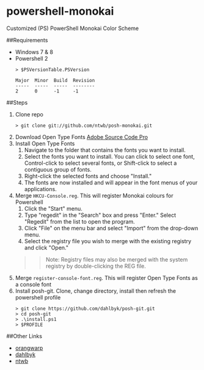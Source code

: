 # powershell-monokai
Customized (PS) PowerShell Monokai Color Scheme

##Requirements

* Windows 7 & 8
* Powershell 2
	```
 	> $PSVersionTable.PSVersion
	
	Major  Minor  Build  Revision
	-----  -----  -----  --------
	2      0      -1     -1

 	```


##Steps

1. Clone repo
	```
	> git clone git://github.com/ntwb/posh-monokai.git
	```
1. Download Open Type Fonts [Adobe Source Code Pro](https://github.com/adobe-fonts/source-code-pro)
1. Install Open Type Fonts
	1. Navigate to the folder that contains the fonts you want to install.
	1. Select the fonts you want to install. You can click to select one font, Control-click to select several fonts, or Shift-click to select a contiguous group of fonts.
	1. Right-click the selected fonts and choose "Install."
	1. The fonts are now installed and will appear in the font menus of your applications.
1. Merge ```HKCU-Console.reg```. This will register Monokai colours for Powershell
	1. Click the "Start" menu.
	1. Type "regedit" in the "Search" box and press "Enter." Select "Regedit" from the list to open the program.
	1. Click "File" on the menu bar and select "Import" from the drop-down menu.
	1. Select the registry file you wish to merge with the existing registry and click "Open."
	>>Note: Registry files may also be merged with the system registry by double-clicking the REG file.
1. Merge ```register-console-font.reg```. This will register Open Type Fonts as a console font
1. Install posh-git. Clone, change directory, install then refresh the powershell profile
	```
	> git clone https://github.com/dahlbyk/posh-git.git
	> cd posh-git
	> .\install.ps1
	> $PROFILE
	```

##Other Links
* [orangwarp](https://github.com/orangewarp/posh-monokai)
* [dahlbyk](https://github.com/dahlbyk/posh-git)
* [ntwb](https://github.com/ntwb/dotfiles)